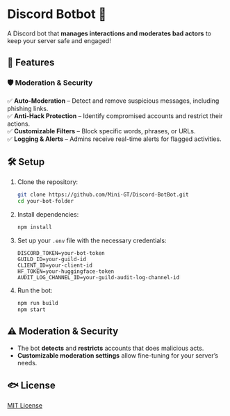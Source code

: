 # Discord Botbot 🤖  

A Discord bot that **manages interactions and moderates bad actors** to keep your server safe and engaged!  

## 🚀 Features  
### 🛡️ Moderation & Security  
✅ **Auto-Moderation** – Detect and remove suspicious messages, including phishing links.  
✅ **Anti-Hack Protection** – Identify compromised accounts and restrict their actions.  
✅ **Customizable Filters** – Block specific words, phrases, or URLs.  
✅ **Logging & Alerts** – Admins receive real-time alerts for flagged activities.   

## 🛠️ Setup  
1. Clone the repository:  
   ```sh
   git clone https://github.com/Mini-GT/Discord-BotBot.git
   cd your-bot-folder
   ```  
2. Install dependencies:  
   ```sh
   npm install
   ```  
3. Set up your `.env` file with the necessary credentials:  
   ```env
   DISCORD_TOKEN=your-bot-token
   GUILD_ID=your-guild-id
   CLIENT_ID=your-client-id
   HF_TOKEN=your-huggingface-token
   AUDIT_LOG_CHANNEL_ID=your-guild-audit-log-channel-id
   ```  
4. Run the bot:  
   ```sh
   npm run build
   npm start
   ```  

## ⚠️ Moderation & Security  
- The bot **detects** and **restricts** accounts that does malicious acts.  
- **Customizable moderation settings** allow fine-tuning for your server’s needs.  

## 🐟 License  
[MIT License](LICENSE)  


